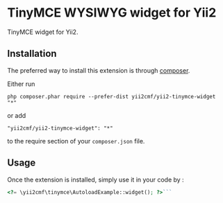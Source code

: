 TinyMCE WYSIWYG widget for Yii2
===============================
TinyMCE widget for Yii2.

Installation
------------

The preferred way to install this extension is through [composer](http://getcomposer.org/download/).

Either run

```
php composer.phar require --prefer-dist yii2cmf/yii2-tinymce-widget "*"
```

or add

```
"yii2cmf/yii2-tinymce-widget": "*"
```

to the require section of your `composer.json` file.


Usage
-----

Once the extension is installed, simply use it in your code by  :

```php
<?= \yii2cmf\tinymce\AutoloadExample::widget(); ?>```